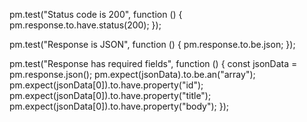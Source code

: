 
pm.test("Status code is 200", function () {
    pm.response.to.have.status(200);
});

pm.test("Response is JSON", function () {
    pm.response.to.be.json;
});

pm.test("Response has required fields", function () {
    const jsonData = pm.response.json();
    pm.expect(jsonData).to.be.an("array");
    pm.expect(jsonData[0]).to.have.property("id");
    pm.expect(jsonData[0]).to.have.property("title");
    pm.expect(jsonData[0]).to.have.property("body");
});
